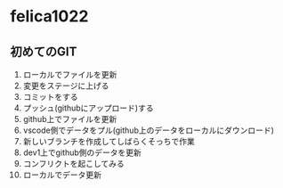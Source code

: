 # felica1022
## 初めてのGIT
1. ローカルでファイルを更新
2. 変更をステージに上げる
3. コミットをする
4. プッシュ(githubにアップロード)する
5. github上でファイルを更新
6. vscode側でデータをプル(github上のデータをローカルにダウンロード)
7. 新しいブランチを作成してしばらくそっちで作業
8. dev1上でgithub側のデータを更新
9. コンフリクトを起こしてみる
10. ローカルでデータ更新